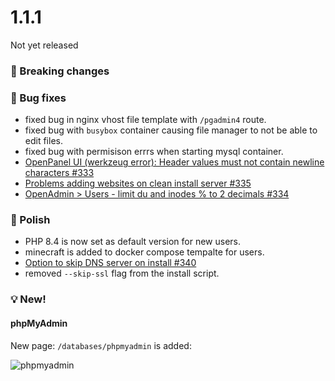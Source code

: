 # 1.1.1

Not yet released


### 🚀 Breaking changes


### 🐛 Bug fixes
- fixed bug in nginx vhost file template with `/pgadmin4` route.
- fixed bug with `busybox` container causing file manager to not be able to edit files.
- fixed bug with permisison errrs when starting mysql container.
- [OpenPanel UI (werkzeug error): Header values must not contain newline characters #333](https://github.com/stefanpejcic/OpenPanel/issues/333)
- [Problems adding websites on clean install server #335](https://github.com/stefanpejcic/OpenPanel/issues/335)
- [OpenAdmin > Users - limit du and inodes % to 2 decimals #334](https://github.com/stefanpejcic/OpenPanel/issues/334)

### 💅 Polish
- PHP 8.4 is now set as default version for new users.
- minecraft is added to docker compose tempalte for users.
- [Option to skip DNS server on install #340](https://github.com/stefanpejcic/OpenPanel/issues/340)
- removed `--skip-ssl` flag from the install script.

### 💡 New!

#### phpMyAdmin

New page: `/databases/phpmyadmin` is added:

![phpmyadmin](https://i.postimg.cc/8TqVvXrJ/2025-03-05-17-19.png)
